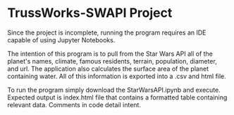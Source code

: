 # TrussWorks-SWAPI Project

Since the project is incomplete, running the program requires an IDE capable of using Jupyter Notebooks.

The intention of this program is to pull from the Star Wars API all of the planet's names, climate, famous residents, terrain, population, diameter, and url. The application also calculates the surface area of the planet containing water. All of this information is exported into a .csv and html file.

To run the program simply download the StarWarsAPI.ipynb and execute. Expected output is index.html file that contains a formatted table containing relevant data. Comments in code detail intent. 
